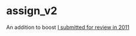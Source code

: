 # assign_v2
An addition to boost [I submitted for review in 2011](https://lists.boost.org/boost-announce/2011/06/0315.php)

